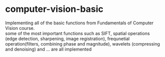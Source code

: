 # computer-vision-basic
Implementing all of the basic functions from Fundamentals of Computer Vision course. <br>
some of the most important functions such as SIFT, spatial operations (edge detection, sharpening, image registration), frequnetial operation(filters, combining phase and magnitude), wavelets (compressing and denoising) and ... are all implemented

